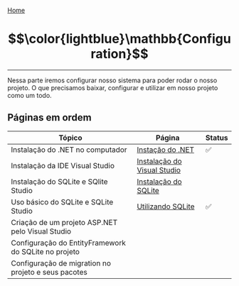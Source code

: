 [Home](../README.md)

# $$\color{lightblue}\mathbb{Configuration}$$
---
Nessa parte iremos configurar nosso sistema para poder rodar o nosso projeto.
O que precisamos baixar, configurar e utilizar em nosso projeto como um todo.

## Páginas em ordem

| Tópico                                               | Página                                    | Status |
| ---------------------------------------------------- | ----------------------------------------- | ------ |
| Instalação do .NET no computador                     | [Instação do .NET](Dotnet-Install.md)        | ✅      |
| Instalação da IDE Visual Studio                      | [Instalação do Visual Studio](VS-Install.md) |        |
| Instalação do SQLite e SQlite Studio                 | [Instalação do SQLite](SQLite-Install.md)    |        |
| Uso básico do SQLite e SQLite Studio                 | [Utilizando SQLite](SQLite-Use.md)           | ✅      |
| Criação de um projeto ASP.NET pelo Visual Studio     |                                           |        |
| Configuração do EntityFramework do SQLite no projeto |                                           |        |
| Configuração de migration no projeto e seus pacotes  |                                           |        |



